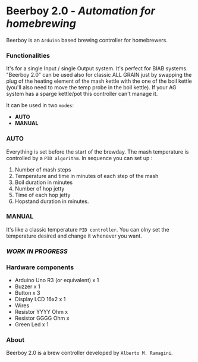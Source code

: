 # Beerboy 2.0  - *Automation for homebrewing*

Beerboy is an `Arduino` based brewing controller for homebrewers.

### Functionalities

It's for a single Input / single Output system.  It's perfect for 
BIAB systems. "Beerboy 2.0" can be used also for classic ALL GRAIN just by 
swapping the plug of the heating element of the mash kettle 
with the one of the boil kettle (you'll also need to move the
temp probe in the boil kettle). If your AG system has a sparge kettle/pot 
this controller can't manage it.

It can be used in two `modes`:
* __AUTO__
* __MANUAL__
### AUTO
Everything is set before the start of the brewday. The mash temperature is controlled by 
a `PID algorithm`.
In sequence you can set up : 
1. Number of mash steps 
2. Temperature and time in minutes of each step of the mash 
3. Boil duration in minutes 
4. Number of hop jetty 
5. Time of each hop jetty 
6. Hopstand duration in minutes.

### MANUAL
It's like a classic temperature `PID controller`. You can olny set the 
temperature desired and change it whenever you want.
### *WORK IN PROGRESS*
### Hardware components
* Arduino Uno R3 (or equivalent) x 1
* Buzzer x 1
* Button x 3
* Display LCD 16x2 x 1
* Wires
* Resistor YYYY Ohm x 
* Resistor GGGG Ohm x 
* Green Led x 1

### About
Beerboy 2.0 is a brew controller developed by `Alberto M. Ramagini`.
